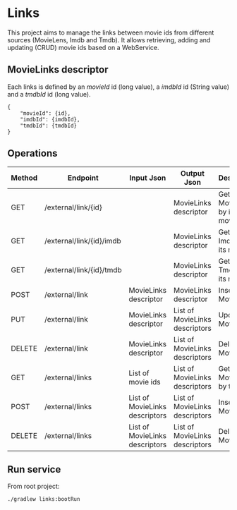 # Links

This project aims to manage the links between movie ids from different sources (MovieLens, Imdb and Tmdb).
It allows retrieving, adding and updating (CRUD) movie ids based on a WebService.

## MovieLinks descriptor

Each links is defined by an *movieId* id (long value), a *imdbId* id (String value) and a *tmdbId* id (long value).

    {
        "movieId": {id},
        "imdbId": {imdbId}, 
        "tmdbId": {tmdbId}
    }

## Operations

| Method | Endpoint                 | Input Json                     | Output Json                    | Description |
| ------ | ------------------------ | ------------------------------ | ------------------------------ | ----------- |
| GET    | /external/link/{id}      |                                | MovieLinks descriptor          | Get a MovieLinks by its movieId |
| GET    | /external/link/{id}/imdb |                                | MovieLinks descriptor          | Get a ImdbId by its movieId |
| GET    | /external/link/{id}/tmdb |                                | MovieLinks descriptor          | Get a TmdbId by its movieId |
| POST   | /external/link           | MovieLinks descriptor          | MovieLinks descriptor          | Insert a MovieLinks |
| PUT    | /external/link           | MovieLinks descriptor          | List of MovieLinks descriptors | Update a MovieLinks |
| DELETE | /external/link           | MovieLinks descriptor          | List of MovieLinks descriptors | Delete a MovieLinks |
| GET    | /external/links          | List of movie ids              | List of MovieLinks descriptors | Get a list of MovieLinks by their ids |
| POST   | /external/links          | List of MovieLinks descriptors | List of MovieLinks descriptors | Insert MovieLinks |
| DELETE | /external/links          | List of MovieLinks descriptors | List of MovieLinks descriptors | Delete MovieLinks |

## Run service

From root project:

    ./gradlew links:bootRun

